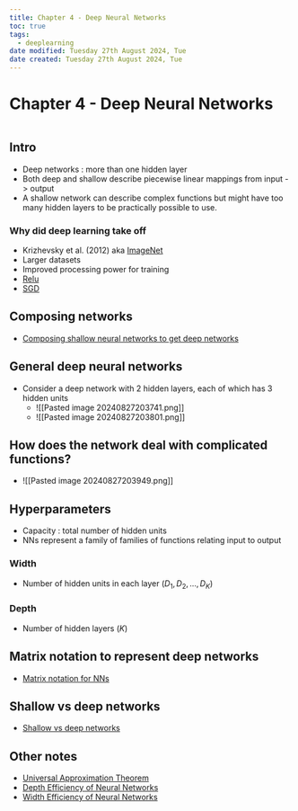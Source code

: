```yaml
---
title: Chapter 4 - Deep Neural Networks
toc: true
tags:
  - deeplearning
date modified: Tuesday 27th August 2024, Tue
date created: Tuesday 27th August 2024, Tue
---
```


# Chapter 4 - Deep Neural Networks
```toc
```
## Intro
- Deep networks : more than one hidden layer
- Both deep and shallow describe piecewise linear mappings from input -> output
- A shallow network can describe complex functions but might have too many hidden layers to be practically possible to use.

### Why did deep learning take off
- Krizhevsky et al. (2012) aka [ImageNet](../../KB/ImageNet.md)
- Larger datasets
- Improved processing power for training
- [Relu](../../KB/Relu.md)
- [SGD](../../KB/SGD.md)

## Composing networks
- [Composing shallow neural networks to get deep networks](../../KB/Composing%20shallow%20neural%20networks%20to%20get%20deep%20networks.md)
## General deep neural networks
- Consider a deep network with 2 hidden layers, each of which has 3 hidden units
	- ![[Pasted image 20240827203741.png]]
	- ![[Pasted image 20240827203801.png]]
	  
## How does the network deal with complicated functions?
- ![[Pasted image 20240827203949.png]]
## Hyperparameters
- Capacity : total number of hidden units 
- NNs represent a family of families of functions relating input to output
### Width
- Number of hidden units in each layer ($D_{1}, D_{2},..., D_{K}$)
### Depth
- Number of hidden layers ($K$)

## Matrix notation to represent deep networks
- [Matrix notation for NNs](../../KB/Matrix%20notation%20for%20NNs.md)

## Shallow vs deep networks
- [Shallow vs deep networks](../../KB/Shallow%20vs%20deep%20networks.md)

## Other notes
- [Universal Approximation Theorem](../../KB/Universal%20Approximation%20Theorem.md)
- [Depth Efficiency of Neural Networks](../../KB/Depth%20Efficiency%20of%20Neural%20Networks.md)
- [Width Efficiency of Neural Networks](../../KB/Width%20Efficiency%20of%20Neural%20Networks.md)
